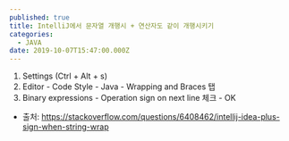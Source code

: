 ```yaml
---
published: true
title: IntelliJ에서 문자열 개행시 + 연산자도 같이 개행시키기
categories:
  - JAVA
date: 2019-10-07T15:47:00.000Z
---
```


1. Settings (Ctrl + Alt + s)
2. Editor - Code Style - Java - Wrapping and Braces 탭
3. Binary expressions - Operation sign on next line 체크 - OK

* 출처: https://stackoverflow.com/questions/6408462/intellij-idea-plus-sign-when-string-wrap